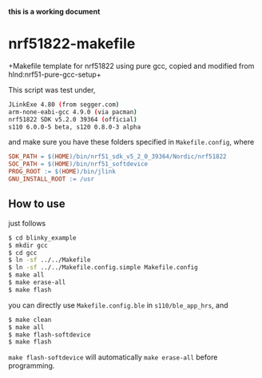 **this is a working document**

# nrf51822-makefile #

+Makefile template for nrf51822 using pure gcc, copied and modified from hlnd:nrf51-pure-gcc-setup+

This script was test under,
```bash
JLinkExe 4.80 (from segger.com)
arm-none-eabi-gcc 4.9.0 (via pacman)
nrf51822 SDK v5.2.0 39364 (official)
s110 6.0.0-5 beta, s120 0.8.0-3 alpha
```
and make sure you have these folders specified in `Makefile.config`, where
```makefile
SDK_PATH = $(HOME)/bin/nrf51_sdk_v5_2_0_39364/Nordic/nrf51822
SOC_PATH = $(HOME)/bin/nrf51_softdevice
PROG_ROOT := $(HOME)/bin/jlink
GNU_INSTALL_ROOT := /usr
```

## How to use ##
just follows
```bash
$ cd blinky_example
$ mkdir gcc
$ cd gcc
$ ln -sf ../../Makefile
$ ln -sf ../../Makefile.config.simple Makefile.config
$ make all
$ make erase-all
$ make flash
```

you can directly use `Makefile.config.ble` in `s110/ble_app_hrs`, and
```bash
$ make clean
$ make all
$ make flash-softdevice
$ make flash
```
`make flash-softdevice` will automatically `make erase-all` before programming.



